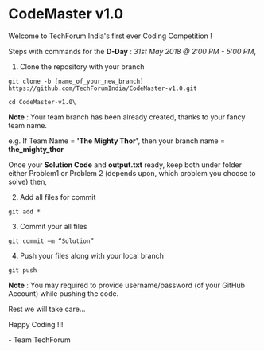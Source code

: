 ﻿# CodeMaster v1.0


Welcome to TechForum India's first ever Coding Competition !

Steps with commands for the **D-Day** : *31st May 2018 @ 2:00 PM - 5:00 PM*,

1. Clone the repository with your branch

```
git clone -b [name_of_your_new_branch] https://github.com/TechForumIndia/CodeMaster-v1.0.git

cd CodeMaster-v1.0\
```
**Note** : Your team branch has been already created, thanks to your fancy team name.

e.g. If Team Name = **'The Mighty Thor'**, then your branch name = **the_mighty_thor**

Once your **Solution Code** and **output.txt** ready, keep both under folder either Problem1 or Problem 2 (depends upon, which problem you choose to solve) then,

2. Add all files for commit

```
git add *
```

3. Commit your all files
```
git commit –m “Solution”
```

4. Push your files along with your local branch

```
git push
```
**Note** : You may required to provide username/password (of your GitHub Account) while pushing the code.

Rest we will take care...

Happy Coding !!!

\- Team TechForum
